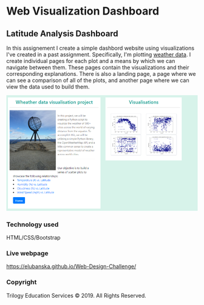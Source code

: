 # Web Visualization Dashboard

## Latitude Analysis Dashboard

In this assignement I create a simple dashbord website using visualizations I've created in a past assignment. Specifically, I'm plotting [weather data](Resources/cities.csv). I create individual pages for each plot and a means by which we can navigate between them. These pages contain the visualizations and their corresponding explanations. There is also a landing page, a page where we can see a comparison of all of the plots, and another page where we can view the data used to build them.

![](assets/main.png)

### Technology used

HTML/CSS/Bootstrap

### Live webpage

https://elubanska.github.io/Web-Design-Challenge/

### Copyright

Trilogy Education Services © 2019. All Rights Reserved.
